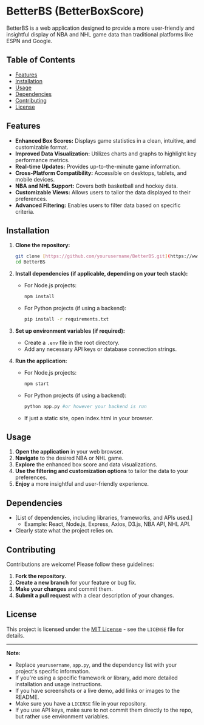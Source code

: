 # BetterBS (BetterBoxScore)

BetterBS is a web application designed to provide a more user-friendly and insightful display of NBA and NHL game data than traditional platforms like ESPN and Google.

## Table of Contents

-   [Features](#features)
-   [Installation](#installation)
-   [Usage](#usage)
-   [Dependencies](#dependencies)
-   [Contributing](#contributing)
-   [License](#license)

## Features

-   **Enhanced Box Scores:** Displays game statistics in a clean, intuitive, and customizable format.
-   **Improved Data Visualization:** Utilizes charts and graphs to highlight key performance metrics.
-   **Real-time Updates:** Provides up-to-the-minute game information.
-   **Cross-Platform Compatibility:** Accessible on desktops, tablets, and mobile devices.
-   **NBA and NHL Support:** Covers both basketball and hockey data.
-   **Customizable Views:** Allows users to tailor the data displayed to their preferences.
-   **Advanced Filtering:** Enables users to filter data based on specific criteria.

## Installation

1.  **Clone the repository:**

    ```bash
    git clone [https://github.com/yourusername/BetterBS.git](https://www.google.com/search?q=https://github.com/yourusername/BetterBS.git)
    cd BetterBS
    ```

2.  **Install dependencies (if applicable, depending on your tech stack):**

    * For Node.js projects:

        ```bash
        npm install
        ```

    * For Python projects (if using a backend):

        ```bash
        pip install -r requirements.txt
        ```

3.  **Set up environment variables (if required):**

    * Create a `.env` file in the root directory.
    * Add any necessary API keys or database connection strings.

4.  **Run the application:**

    * For Node.js projects:

        ```bash
        npm start
        ```

    * For Python projects (if using a backend):

        ```bash
        python app.py #or however your backend is run
        ```

    * If just a static site, open index.html in your browser.

## Usage

1.  **Open the application** in your web browser.
2.  **Navigate** to the desired NBA or NHL game.
3.  **Explore** the enhanced box score and data visualizations.
4.  **Use the filtering and customization options** to tailor the data to your preferences.
5.  **Enjoy** a more insightful and user-friendly experience.

## Dependencies

* [List of dependencies, including libraries, frameworks, and APIs used.]
    * Example: React, Node.js, Express, Axios, D3.js, NBA API, NHL API.
* Clearly state what the project relies on.

## Contributing

Contributions are welcome! Please follow these guidelines:

1.  **Fork the repository.**
2.  **Create a new branch** for your feature or bug fix.
3.  **Make your changes** and commit them.
4.  **Submit a pull request** with a clear description of your changes.

## License

This project is licensed under the [MIT License](LICENSE) - see the `LICENSE` file for details.

---

**Note:**

* Replace `yourusername`, `app.py`, and the dependency list with your project's specific information.
* If you're using a specific framework or library, add more detailed installation and usage instructions.
* If you have screenshots or a live demo, add links or images to the README.
* Make sure you have a `LICENSE` file in your repository.
* If you use API keys, make sure to not commit them directly to the repo, but rather use environment variables.
